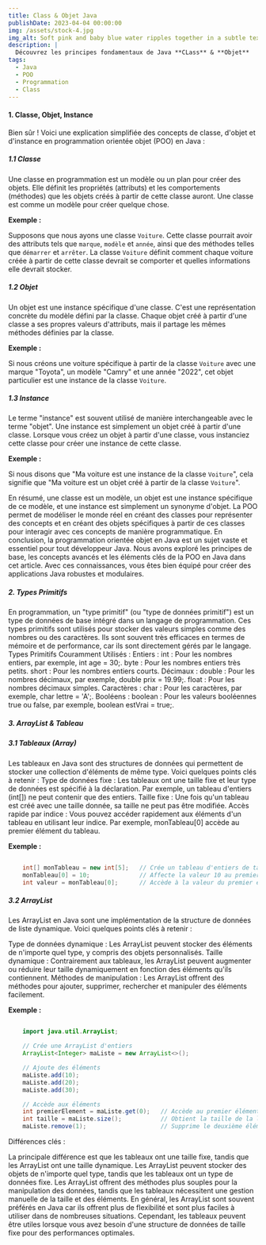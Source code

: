 ```yaml
---
title: Class & Objet Java
publishDate: 2023-04-04 00:00:00
img: /assets/stock-4.jpg
img_alt: Soft pink and baby blue water ripples together in a subtle texture.
description: |
  Découvrez les principes fondamentaux de Java **CLass** & **Objet**
tags:
  - Java
  - POO
  - Programmation
  - Class
---
```

#### 1. Classe, Objet, Instance

Bien sûr ! Voici une explication simplifiée des concepts de classe, d'objet et d'instance en programmation orientée objet (POO) en Java :

##### 1.1 Classe

Une classe en programmation est un modèle ou un plan pour créer des objets. Elle définit les propriétés (attributs) et les comportements (méthodes) que les objets créés à partir de cette classe auront. Une classe est comme un modèle pour créer quelque chose.

**Exemple :**

Supposons que nous ayons une classe `Voiture`. Cette classe pourrait avoir des attributs tels que `marque`, `modèle` et `année`, ainsi que des méthodes telles que `démarrer` et `arrêter`. La classe `Voiture` définit comment chaque voiture créée à partir de cette classe devrait se comporter et quelles informations elle devrait stocker.

##### 1.2 Objet

Un objet est une instance spécifique d'une classe. C'est une représentation concrète du modèle défini par la classe. Chaque objet créé à partir d'une classe a ses propres valeurs d'attributs, mais il partage les mêmes méthodes définies par la classe.

**Exemple :**

Si nous créons une voiture spécifique à partir de la classe `Voiture` avec une marque "Toyota", un modèle "Camry" et une année "2022", cet objet particulier est une instance de la classe `Voiture`.

##### 1.3 Instance

Le terme "instance" est souvent utilisé de manière interchangeable avec le terme "objet". Une instance est simplement un objet créé à partir d'une classe. Lorsque vous créez un objet à partir d'une classe, vous instanciez cette classe pour créer une instance de cette classe.

**Exemple :**

Si nous disons que "Ma voiture est une instance de la classe `Voiture`", cela signifie que "Ma voiture est un objet créé à partir de la classe `Voiture`".

En résumé, une classe est un modèle, un objet est une instance spécifique de ce modèle, et une instance est simplement un synonyme d'objet. La POO permet de modéliser le monde réel en créant des classes pour représenter des concepts et en créant des objets spécifiques à partir de ces classes pour interagir avec ces concepts de manière programmatique.
En conclusion, la programmation orientée objet en Java est un sujet vaste et essentiel pour tout développeur Java. Nous avons exploré les principes de base, les concepts avancés et les éléments clés de la POO en Java dans cet article. Avec ces connaissances, vous êtes bien équipé pour créer des applications Java robustes et modulaires.

##### 2. Types Primitifs

En programmation, un "type primitif" (ou "type de données primitif") est un type de données de base intégré dans un langage de programmation. Ces types primitifs sont utilisés pour stocker des valeurs simples comme des nombres ou des caractères. Ils sont souvent très efficaces en termes de mémoire et de performance, car ils sont directement gérés par le langage.
Types Primitifs Couramment Utilisés :
    Entiers :
        int : Pour les nombres entiers, par exemple, int age = 30;.
        byte : Pour les nombres entiers très petits.
        short : Pour les nombres entiers courts.
    Décimaux :
        double : Pour les nombres décimaux, par exemple, double prix = 19.99;.
        float : Pour les nombres décimaux simples.
    Caractères :
        char : Pour les caractères, par exemple, char lettre = 'A';.
    Booléens :
        boolean : Pour les valeurs booléennes true ou false, par exemple, boolean estVrai = true;.

##### 3. ArrayList & Tableau

##### 3.1 Tableaux (Array)

Les tableaux en Java sont des structures de données qui permettent de stocker une collection d'éléments de même type. Voici quelques points clés à retenir :
Type de données fixe : Les tableaux ont une taille fixe et leur type de données est spécifié à la déclaration. Par exemple, un tableau d'entiers (int[]) ne peut contenir que des entiers.
Taille fixe : Une fois qu'un tableau est créé avec une taille donnée, sa taille ne peut pas être modifiée.
Accès rapide par indice : Vous pouvez accéder rapidement aux éléments d'un tableau en utilisant leur indice. Par exemple, monTableau[0] accède au premier élément du tableau.

**Exemple :**

```java

    int[] monTableau = new int[5];   // Crée un tableau d'entiers de taille 5
    monTableau[0] = 10;              // Affecte la valeur 10 au premier élément
    int valeur = monTableau[0];      // Accède à la valeur du premier élément

```
##### 3.2 ArrayList

Les ArrayList en Java sont une implémentation de la structure de données de liste dynamique. Voici quelques points clés à retenir :

Type de données dynamique : Les ArrayList peuvent stocker des éléments de n'importe quel type, y compris des objets personnalisés.
Taille dynamique : Contrairement aux tableaux, les ArrayList peuvent augmenter ou réduire leur taille dynamiquement en fonction des éléments qu'ils contiennent.
Méthodes de manipulation : Les ArrayList offrent des méthodes pour ajouter, supprimer, rechercher et manipuler des éléments facilement.

**Exemple :**

```java

    import java.util.ArrayList;

    // Crée une ArrayList d'entiers
    ArrayList<Integer> maListe = new ArrayList<>();

    // Ajoute des éléments
    maListe.add(10);
    maListe.add(20);
    maListe.add(30);

    // Accède aux éléments
    int premierElement = maListe.get(0);   // Accède au premier élément
    int taille = maListe.size();           // Obtient la taille de la liste
    maListe.remove(1);                     // Supprime le deuxième élément

```

Différences clés :

La principale différence est que les tableaux ont une taille fixe, tandis que les ArrayList ont une taille dynamique.
Les ArrayList peuvent stocker des objets de n'importe quel type, tandis que les tableaux ont un type de données fixe.
Les ArrayList offrent des méthodes plus souples pour la manipulation des données, tandis que les tableaux nécessitent une gestion manuelle de la taille et des éléments.
En général, les ArrayList sont souvent préférés en Java car ils offrent plus de flexibilité et sont plus faciles à utiliser dans de nombreuses situations. Cependant, les tableaux peuvent être utiles lorsque vous avez besoin d'une structure de données de taille fixe pour des performances optimales.

